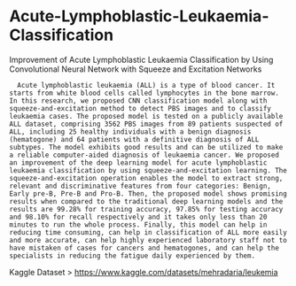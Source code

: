 # Acute-Lymphoblastic-Leukaemia-Classification
Improvement of Acute Lymphoblastic Leukaemia Classification by Using Convolutional Neural Network with Squeeze and Excitation Networks

      Acute lymphoblastic leukaemia (ALL) is a type of blood cancer. It starts from white blood cells called lymphocytes in the bone marrow. In this research, we proposed CNN classification model along with squeeze-and-excitation method to detect PBS images and to classify leukaemia cases. The proposed model is tested on a publicly available ALL dataset, comprising 3562 PBS images from 89 patients suspected of ALL, including 25 healthy individuals with a benign diagnosis (hematogone) and 64 patients with a definitive diagnosis of ALL subtypes. The model exhibits good results and can be utilized to make a reliable computer-aided diagnosis of leukaemia cancer. We proposed an improvement of the deep learning model for acute lymphoblastic leukaemia classification by using squeeze-and-excitation learning. The squeeze-and-excitation operation enables the model to extract strong, relevant and discriminative features from four categories: Benign, Early pre-B, Pre-B and Pro-B. Then, the proposed model shows promising results when compared to the traditional deep learning models and the results are 99.28% for training accuracy, 97.85% for testing accuracy and 98.10% for recall respectively and it takes only less than 20 minutes to run the whole process. Finally, this model can help in reducing time consuming, can help in classification of ALL more easily and more accurate, can help highly experienced laboratory staff not to have mistaken of cases for cancers and hematogones, and can help the specialists in reducing the fatigue daily experienced by them.
      
Kaggle Dataset > https://www.kaggle.com/datasets/mehradaria/leukemia

